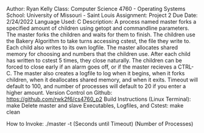 Author: Ryan Kelly
Class: Computer Science 4760 - Operating Systems
School: University of Missouri - Saint Louis
Assignment: Project 2 
Due Date: 2/24/2022
Language Used: C
Description: A process named master forks a specified amount of children using getopt and commandline parameters. The master forks the children and waits for them to finish. The children use the Bakery Algorithm to take turns accessing cstest, the file they write to. Each child also writes to its own logfile. The master allocates shared memory for choosing and numbers that the children use. After each child has written to cstest 5 times, they close naturally. The children can be forced to close
early if an alarm goes off, or if the master recieves a CTRL-C. The master also creates a logfile to log when it begins, when it forks children, when it deallocates shared memory, and when it exits. Timeout will default to 100, and number of processes will default to 20 if you enter a higher amount.
Version Control on Github: https://github.com/rwk2f6/cs4760_p2
 Build Instructions (Linux Terminal): make
 Delete master and slave Executables, Logfiles, and Cstest: make clean
 
 How to Invoke: ./master -t (Seconds until Timeout) (Number of Processes)
